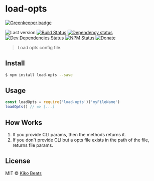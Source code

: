 # load-opts

[![Greenkeeper badge](https://badges.greenkeeper.io/Kikobeats/load-opts.svg)](https://greenkeeper.io/)

![Last version](https://img.shields.io/github/tag/Kikobeats/load-opts.svg?style=flat-square)
[![Build Status](http://img.shields.io/travis/Kikobeats/load-opts/master.svg?style=flat-square)](https://travis-ci.org/Kikobeats/load-opts)
[![Dependency status](http://img.shields.io/david/Kikobeats/load-opts.svg?style=flat-square)](https://david-dm.org/Kikobeats/load-opts)
[![Dev Dependencies Status](http://img.shields.io/david/dev/Kikobeats/load-opts.svg?style=flat-square)](https://david-dm.org/Kikobeats/load-opts#info=devDependencies)
[![NPM Status](http://img.shields.io/npm/dm/load-opts.svg?style=flat-square)](https://www.npmjs.org/package/load-opts)
[![Donate](https://img.shields.io/badge/donate-paypal-blue.svg?style=flat-square)](https://paypal.me/Kikobeats)

> Load opts config file.

## Install

```bash
$ npm install load-opts --save
```

## Usage

```js
const loadOpts = require('load-opts')('myFileName')
loadOpts() // => [...]
```

## How Works

1. If you provide CLI params, then the methods returns it.
2. If you don't provide CLI but a opts file exists in the path of the file, returns file params.

## License

MIT © [Kiko Beats](http://kikobeats.com)

